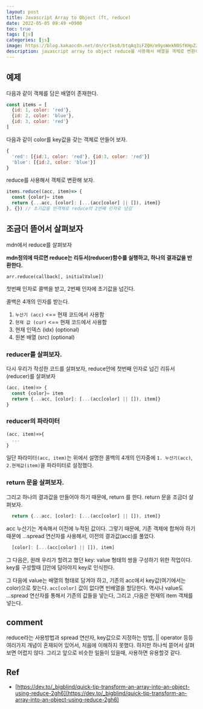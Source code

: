 ```yaml
---
layout: post
title: Javascript Array to Object (ft, reduce)
date: 2022-05-05 09:49 +0900
toc: true
tags: [js]
categories: [js]
image: https://blog.kakaocdn.net/dn/cr1ks0/btqAq3iFZQH/m9yoWxkN0SfKHpZ2MnfyKk/img.png
description: javascript array to object reduce를 사용해서 배열을 객체로 변환하는 방법
---
```



## 예제

다음과 같이 객체를 담은 배열이 존재한다.

```javascript
const items = [
  {id: 1, color: 'red'},
  {id: 2, color: 'blue'},
  {id: 3, color: 'red'}
]
```



다음과 같이 color를 key값을 갖는 객체로 만들어 보자. 

```javascript
{
  'red': [{id:1, color: 'red'}, {id:3, color: 'red'}]
  'blue': [{id:2, color: 'blue'}]
}
```



reduce를 사용해서 객체로 변환해 보자. 

```javascript
items.reduce((acc, item)=> {
  const {color}= item
  return {...acc, [color]: [...(acc[color] || []), item]}
}, {}) // 초기값을 빈객체로 reduce의 2번째 인자로 넘김
```



## 조금더 뜯어서 살펴보자

mdn에서 reduce를 살펴보자

**mdn정의에 따르면 reduce는 리듀서(reducer)함수를 실행하고, 하나의 결과값을 반환한다.** 

```
arr.reduce(callback[, initialValue])
```

첫번째 인자로 콜백을 받고, 2번째 인자에 초기값을 넘긴다. 

콜백은 4개의 인자를 받는다. 

1. `누산기 (acc)` <== 현재 코드에서 사용함
2. `현재 값 (cur)` <== 현재 코드에서 사용함
3. 현재 인덱스 (idx) (optional)
4. 원본 배열 (src) (optional)



### reducer를 살펴보자.
다시 우리가 작성한 코드를 살펴보자, reduce안에 첫번째 인자로 넘긴 리듀서(reducer)를 살펴보자 

```javascript
(acc, item)=> {
  const {color}= item
  return {...acc, [color]: [...(acc[color] || []), item]}
}
```

### reducer의 파라미터
```js
(acc, item)=>{
  ...
}
```
일단 파라미터`(acc, item)`는 위에서 설명한 콜백의 4개의 인자중에  `1. 누산기(acc)`, `2.현재값(item)`을 파라미터로 설정했다. 

### return 문을 살펴보자.
 그리고 하나의 결과값을 만들어야 하기 때문에, return 를 한다. return 문을 조금더 살펴보자. 

```javascript
  return {...acc, [color]: [...(acc[color] || []), item]}
```

acc 누산기는 계속해서 이전에 누적된 값이다. 
그렇기 때문에, 기존 객체에 합쳐야 하기 때문에 ...spread 연산자를 사용해서, 이전의 결과값(acc)를 풀었다. 

```js
  [color]: [...(acc[color] || []), item]
```
그 다음은, 원래 우리가 할려고 했던 key: value 형태의 쌍을 구성하기 위한 작업이다. 
key를 구성할때 []안에 담아야지 key로 인식한다. 

그 다음에 value는 배열의 형태로 담겨야 하고, 기존의 acc에서 key값(여기에서는 color)으로 찾는다.  `acc[color]`  값이 없다면 빈배열을 할당한다.
역시나 value도 ...spread 연산자를 통해서 기존의 값들을 넣는다, 그리고 ,다음은 현재의 item 객체를 넣는다.



## comment
reduce라는 사용방법과 spread 연산자, key값으로 지정하는 방법, || operator 등등
여러가지 개념이 혼재되어 있어서, 처음에 이해하지 못했다. 하지만 하나씩 뜯어서 살펴보면 어렵지 않다.
그리고 앞으로 비슷한 일들이 있을때, 사용하면 유용할것 같다. 

## Ref
- [https://dev.to/_bigblind/quick-tip-transform-an-array-into-an-object-using-reduce-2gh6](https://dev.to/_bigblind/quick-tip-transform-an-array-into-an-object-using-reduce-2gh6)
